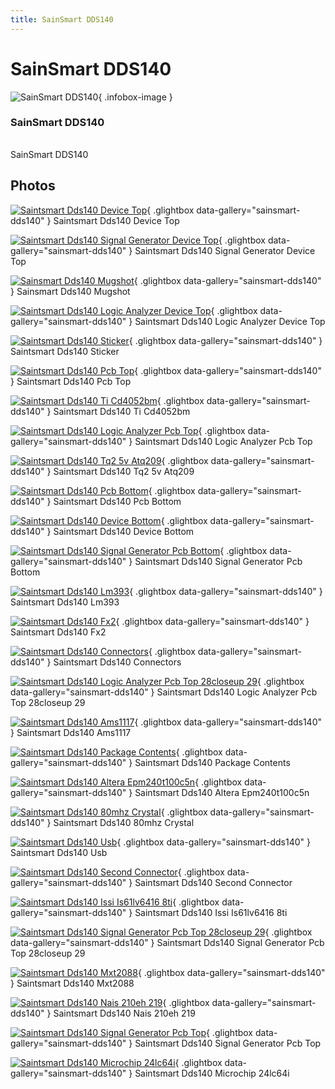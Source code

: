 ```yaml
---
title: SainSmart DDS140
---
```


# SainSmart DDS140

<div class="infobox" markdown>

![SainSmart DDS140](./img/Saintsmart_dds140_device_top.jpg){ .infobox-image }

### SainSmart DDS140

| | |
|---|---|

</div>

[](./img/Sainsmart_dds140_mugshot.png)  [](./img/Sainsmart_dds140_mugshot.png)SainSmart DDS140

## Photos

<div class="photo-grid" markdown>

[![Saintsmart Dds140 Device Top](./img/Saintsmart_dds140_device_top.jpg)](./img/Saintsmart_dds140_device_top.jpg "Saintsmart Dds140 Device Top"){ .glightbox data-gallery="sainsmart-dds140" }
<span class="caption">Saintsmart Dds140 Device Top</span>

[![Saintsmart Dds140 Signal Generator Device Top](./img/Saintsmart_dds140_-_signal_generator_-_device_top.jpg)](./img/Saintsmart_dds140_-_signal_generator_-_device_top.jpg "Saintsmart Dds140 Signal Generator Device Top"){ .glightbox data-gallery="sainsmart-dds140" }
<span class="caption">Saintsmart Dds140 Signal Generator Device Top</span>

[![Sainsmart Dds140 Mugshot](./img/Sainsmart_dds140_mugshot.jpg)](./img/Sainsmart_dds140_mugshot.png "Sainsmart Dds140 Mugshot"){ .glightbox data-gallery="sainsmart-dds140" }
<span class="caption">Sainsmart Dds140 Mugshot</span>

[![Saintsmart Dds140 Logic Analyzer Device Top](./img/Saintsmart_dds140_-_logic_analyzer_-_device_top.jpg)](./img/Saintsmart_dds140_-_logic_analyzer_-_device_top.jpg "Saintsmart Dds140 Logic Analyzer Device Top"){ .glightbox data-gallery="sainsmart-dds140" }
<span class="caption">Saintsmart Dds140 Logic Analyzer Device Top</span>

[![Saintsmart Dds140 Sticker](./img/Saintsmart_dds140_sticker.jpg)](./img/Saintsmart_dds140_sticker.jpg "Saintsmart Dds140 Sticker"){ .glightbox data-gallery="sainsmart-dds140" }
<span class="caption">Saintsmart Dds140 Sticker</span>

[![Saintsmart Dds140 Pcb Top](./img/Saintsmart_dds140_pcb_top.jpg)](./img/Saintsmart_dds140_pcb_top.jpg "Saintsmart Dds140 Pcb Top"){ .glightbox data-gallery="sainsmart-dds140" }
<span class="caption">Saintsmart Dds140 Pcb Top</span>

[![Saintsmart Dds140 Ti Cd4052bm](./img/Saintsmart_dds140_ti_cd4052bm.jpg)](./img/Saintsmart_dds140_ti_cd4052bm.jpg "Saintsmart Dds140 Ti Cd4052bm"){ .glightbox data-gallery="sainsmart-dds140" }
<span class="caption">Saintsmart Dds140 Ti Cd4052bm</span>

[![Saintsmart Dds140 Logic Analyzer Pcb Top](./img/Saintsmart_dds140_-_logic_analyzer_-_PCB_top.jpg)](./img/Saintsmart_dds140_-_logic_analyzer_-_PCB_top.jpg "Saintsmart Dds140 Logic Analyzer Pcb Top"){ .glightbox data-gallery="sainsmart-dds140" }
<span class="caption">Saintsmart Dds140 Logic Analyzer Pcb Top</span>

[![Saintsmart Dds140 Tq2 5v Atq209](./img/Saintsmart_dds140_tq2_5v_atq209.jpg)](./img/Saintsmart_dds140_tq2_5v_atq209.jpg "Saintsmart Dds140 Tq2 5v Atq209"){ .glightbox data-gallery="sainsmart-dds140" }
<span class="caption">Saintsmart Dds140 Tq2 5v Atq209</span>

[![Saintsmart Dds140 Pcb Bottom](./img/Saintsmart_dds140_pcb_bottom.jpg)](./img/Saintsmart_dds140_pcb_bottom.jpg "Saintsmart Dds140 Pcb Bottom"){ .glightbox data-gallery="sainsmart-dds140" }
<span class="caption">Saintsmart Dds140 Pcb Bottom</span>

[![Saintsmart Dds140 Device Bottom](./img/Saintsmart_dds140_device_bottom.jpg)](./img/Saintsmart_dds140_device_bottom.jpg "Saintsmart Dds140 Device Bottom"){ .glightbox data-gallery="sainsmart-dds140" }
<span class="caption">Saintsmart Dds140 Device Bottom</span>

[![Saintsmart Dds140 Signal Generator Pcb Bottom](./img/Saintsmart_dds140_-_signal_generator_-_PCB_bottom.jpg)](./img/Saintsmart_dds140_-_signal_generator_-_PCB_bottom.jpg "Saintsmart Dds140 Signal Generator Pcb Bottom"){ .glightbox data-gallery="sainsmart-dds140" }
<span class="caption">Saintsmart Dds140 Signal Generator Pcb Bottom</span>

[![Saintsmart Dds140 Lm393](./img/Saintsmart_dds140_lm393.jpg)](./img/Saintsmart_dds140_lm393.jpg "Saintsmart Dds140 Lm393"){ .glightbox data-gallery="sainsmart-dds140" }
<span class="caption">Saintsmart Dds140 Lm393</span>

[![Saintsmart Dds140 Fx2](./img/Saintsmart_dds140_fx2.jpg)](./img/Saintsmart_dds140_fx2.jpg "Saintsmart Dds140 Fx2"){ .glightbox data-gallery="sainsmart-dds140" }
<span class="caption">Saintsmart Dds140 Fx2</span>

[![Saintsmart Dds140 Connectors](./img/Saintsmart_dds140_connectors.jpg)](./img/Saintsmart_dds140_connectors.jpg "Saintsmart Dds140 Connectors"){ .glightbox data-gallery="sainsmart-dds140" }
<span class="caption">Saintsmart Dds140 Connectors</span>

[![Saintsmart Dds140 Logic Analyzer Pcb Top 28closeup 29](./img/Saintsmart_dds140_-_logic_analyzer_-_PCB_top__28closeup_29.jpg)](./img/Saintsmart_dds140_-_logic_analyzer_-_PCB_top__28closeup_29.jpg "Saintsmart Dds140 Logic Analyzer Pcb Top 28closeup 29"){ .glightbox data-gallery="sainsmart-dds140" }
<span class="caption">Saintsmart Dds140 Logic Analyzer Pcb Top 28closeup 29</span>

[![Saintsmart Dds140 Ams1117](./img/Saintsmart_dds140_ams1117.jpg)](./img/Saintsmart_dds140_ams1117.jpg "Saintsmart Dds140 Ams1117"){ .glightbox data-gallery="sainsmart-dds140" }
<span class="caption">Saintsmart Dds140 Ams1117</span>

[![Saintsmart Dds140 Package Contents](./img/Saintsmart_dds140_package_contents.jpg)](./img/Saintsmart_dds140_package_contents.jpg "Saintsmart Dds140 Package Contents"){ .glightbox data-gallery="sainsmart-dds140" }
<span class="caption">Saintsmart Dds140 Package Contents</span>

[![Saintsmart Dds140 Altera Epm240t100c5n](./img/Saintsmart_dds140_altera_epm240t100c5n.jpg)](./img/Saintsmart_dds140_altera_epm240t100c5n.jpg "Saintsmart Dds140 Altera Epm240t100c5n"){ .glightbox data-gallery="sainsmart-dds140" }
<span class="caption">Saintsmart Dds140 Altera Epm240t100c5n</span>

[![Saintsmart Dds140 80mhz Crystal](./img/Saintsmart_dds140_80mhz_crystal.jpg)](./img/Saintsmart_dds140_80mhz_crystal.jpg "Saintsmart Dds140 80mhz Crystal"){ .glightbox data-gallery="sainsmart-dds140" }
<span class="caption">Saintsmart Dds140 80mhz Crystal</span>

[![Saintsmart Dds140 Usb](./img/Saintsmart_dds140_usb.jpg)](./img/Saintsmart_dds140_usb.jpg "Saintsmart Dds140 Usb"){ .glightbox data-gallery="sainsmart-dds140" }
<span class="caption">Saintsmart Dds140 Usb</span>

[![Saintsmart Dds140 Second Connector](./img/Saintsmart_dds140_second_connector.jpg)](./img/Saintsmart_dds140_second_connector.jpg "Saintsmart Dds140 Second Connector"){ .glightbox data-gallery="sainsmart-dds140" }
<span class="caption">Saintsmart Dds140 Second Connector</span>

[![Saintsmart Dds140 Issi Is61lv6416 8ti](./img/Saintsmart_dds140_issi_is61lv6416-8ti.jpg)](./img/Saintsmart_dds140_issi_is61lv6416-8ti.jpg "Saintsmart Dds140 Issi Is61lv6416 8ti"){ .glightbox data-gallery="sainsmart-dds140" }
<span class="caption">Saintsmart Dds140 Issi Is61lv6416 8ti</span>

[![Saintsmart Dds140 Signal Generator Pcb Top 28closeup 29](./img/Saintsmart_dds140_-_signal_generator_-_PCB_top__28closeup_29.jpg)](./img/Saintsmart_dds140_-_signal_generator_-_PCB_top__28closeup_29.jpg "Saintsmart Dds140 Signal Generator Pcb Top 28closeup 29"){ .glightbox data-gallery="sainsmart-dds140" }
<span class="caption">Saintsmart Dds140 Signal Generator Pcb Top 28closeup 29</span>

[![Saintsmart Dds140 Mxt2088](./img/Saintsmart_dds140_mxt2088.jpg)](./img/Saintsmart_dds140_mxt2088.jpg "Saintsmart Dds140 Mxt2088"){ .glightbox data-gallery="sainsmart-dds140" }
<span class="caption">Saintsmart Dds140 Mxt2088</span>

[![Saintsmart Dds140 Nais 210eh 219](./img/Saintsmart_dds140_nais_210eh-219.jpg)](./img/Saintsmart_dds140_nais_210eh-219.jpg "Saintsmart Dds140 Nais 210eh 219"){ .glightbox data-gallery="sainsmart-dds140" }
<span class="caption">Saintsmart Dds140 Nais 210eh 219</span>

[![Saintsmart Dds140 Signal Generator Pcb Top](./img/Saintsmart_dds140_-_signal_generator_-_PCB_top.jpg)](./img/Saintsmart_dds140_-_signal_generator_-_PCB_top.jpg "Saintsmart Dds140 Signal Generator Pcb Top"){ .glightbox data-gallery="sainsmart-dds140" }
<span class="caption">Saintsmart Dds140 Signal Generator Pcb Top</span>

[![Saintsmart Dds140 Microchip 24lc64i](./img/Saintsmart_dds140_microchip_24lc64i.jpg)](./img/Saintsmart_dds140_microchip_24lc64i.jpg "Saintsmart Dds140 Microchip 24lc64i"){ .glightbox data-gallery="sainsmart-dds140" }
<span class="caption">Saintsmart Dds140 Microchip 24lc64i</span>

</div>
